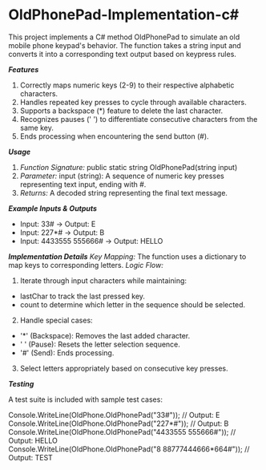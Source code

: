 # OldPhonePad-Implementation-c#
This project implements a C# method OldPhonePad to simulate an old mobile phone keypad's behavior. The function takes a string input and converts it into a corresponding text output based on keypress rules.


***Features***
1. Correctly maps numeric keys (2-9) to their respective alphabetic characters.
2. Handles repeated key presses to cycle through available characters.
3. Supports a backspace (*) feature to delete the last character.
4. Recognizes pauses (' ') to differentiate consecutive characters from the same key.
5. Ends processing when encountering the send button (#).

***Usage***
1. *Function Signature:* public static string OldPhonePad(string input)
2. *Parameter:* input (string): A sequence of numeric key presses representing text input, ending with #.
3. *Returns:* A decoded string representing the final text message.

***Example Inputs & Outputs***
- Input: 33# -> Output: E
- Input: 227*# -> Output: B
- Input: 4433555 555666# -> Output: HELLO

***Implementation Details***
*Key Mapping:* The function uses a dictionary to map keys to corresponding letters.
*Logic Flow:* 
1. Iterate through input characters while maintaining:
  - lastChar to track the last pressed key.
  - count to determine which letter in the sequence should be selected.
2. Handle special cases:
  - '*' (Backspace): Removes the last added character.
  - ' ' (Pause): Resets the letter selection sequence.
  - '#' (Send): Ends processing.
3. Select letters appropriately based on consecutive key presses.

***Testing***

A test suite is included with sample test cases:

Console.WriteLine(OldPhone.OldPhonePad("33#")); // Output: E  
Console.WriteLine(OldPhone.OldPhonePad("227*#")); // Output: B  
Console.WriteLine(OldPhone.OldPhonePad("4433555 555666#")); // Output: HELLO  
Console.WriteLine(OldPhone.OldPhonePad("8 88777444666*664#")); // Output: TEST 
